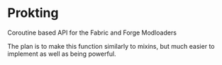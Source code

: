 # Prokting
Coroutine based API for the Fabric and Forge Modloaders

The plan is to make this function similarly to mixins, but much easier to implement as well as being powerful.